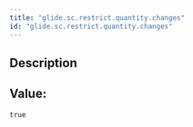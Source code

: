 ```yaml
---
title: "glide.sc.restrict.quantity.changes"
id: "glide.sc.restrict.quantity.changes"
---
```

## Description



## Value: 
```
true
```